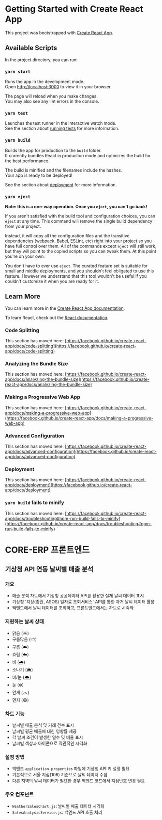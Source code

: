 # Getting Started with Create React App

This project was bootstrapped with [Create React App](https://github.com/facebook/create-react-app).

## Available Scripts

In the project directory, you can run:

### `yarn start`

Runs the app in the development mode.\
Open [http://localhost:3000](http://localhost:3000) to view it in your browser.

The page will reload when you make changes.\
You may also see any lint errors in the console.

### `yarn test`

Launches the test runner in the interactive watch mode.\
See the section about [running tests](https://facebook.github.io/create-react-app/docs/running-tests) for more information.

### `yarn build`

Builds the app for production to the `build` folder.\
It correctly bundles React in production mode and optimizes the build for the best performance.

The build is minified and the filenames include the hashes.\
Your app is ready to be deployed!

See the section about [deployment](https://facebook.github.io/create-react-app/docs/deployment) for more information.

### `yarn eject`

**Note: this is a one-way operation. Once you `eject`, you can't go back!**

If you aren't satisfied with the build tool and configuration choices, you can `eject` at any time. This command will remove the single build dependency from your project.

Instead, it will copy all the configuration files and the transitive dependencies (webpack, Babel, ESLint, etc) right into your project so you have full control over them. All of the commands except `eject` will still work, but they will point to the copied scripts so you can tweak them. At this point you're on your own.

You don't have to ever use `eject`. The curated feature set is suitable for small and middle deployments, and you shouldn't feel obligated to use this feature. However we understand that this tool wouldn't be useful if you couldn't customize it when you are ready for it.

## Learn More

You can learn more in the [Create React App documentation](https://facebook.github.io/create-react-app/docs/getting-started).

To learn React, check out the [React documentation](https://reactjs.org/).

### Code Splitting

This section has moved here: [https://facebook.github.io/create-react-app/docs/code-splitting](https://facebook.github.io/create-react-app/docs/code-splitting)

### Analyzing the Bundle Size

This section has moved here: [https://facebook.github.io/create-react-app/docs/analyzing-the-bundle-size](https://facebook.github.io/create-react-app/docs/analyzing-the-bundle-size)

### Making a Progressive Web App

This section has moved here: [https://facebook.github.io/create-react-app/docs/making-a-progressive-web-app](https://facebook.github.io/create-react-app/docs/making-a-progressive-web-app)

### Advanced Configuration

This section has moved here: [https://facebook.github.io/create-react-app/docs/advanced-configuration](https://facebook.github.io/create-react-app/docs/advanced-configuration)

### Deployment

This section has moved here: [https://facebook.github.io/create-react-app/docs/deployment](https://facebook.github.io/create-react-app/docs/deployment)

### `yarn build` fails to minify

This section has moved here: [https://facebook.github.io/create-react-app/docs/troubleshooting#npm-run-build-fails-to-minify](https://facebook.github.io/create-react-app/docs/troubleshooting#npm-run-build-fails-to-minify)

# CORE-ERP 프론트엔드

## 기상청 API 연동 날씨별 매출 분석

### 개요
- 매출 분석 차트에서 기상청 공공데이터 API를 활용한 실제 날씨 데이터 표시
- 기상청 '지상(종관, ASOS) 일자료 조회서비스' API를 통한 과거 날씨 데이터 활용
- 백엔드에서 날씨 데이터를 조회하고, 프론트엔드에서는 차트로 시각화

### 지원하는 날씨 상태
- 맑음 (☀️)
- 구름많음 (⛅)
- 구름 (☁️)
- 흐림 (☁️)
- 비 (🌧️)
- 소나기 (🌦️)
- 비/눈 (🌨️)
- 눈 (❄️)
- 안개 (🌫️)
- 먼지 (😷)

### 차트 기능
- 날씨별 매출 분석 및 거래 건수 표시
- 날씨별 평균 매출에 대한 영향률 제공
- 각 날씨 조건이 발생한 일수 및 비율 표시
- 날씨별 색상과 아이콘으로 직관적인 시각화

### 설정 방법
- 백엔드 `application.properties` 파일에 기상청 API 키 설정 필요
- 기본적으로 서울 지점(108) 기준으로 날씨 데이터 수집
- 다른 지역의 날씨 데이터가 필요한 경우 백엔드 코드에서 지점번호 변경 필요

### 주요 컴포넌트
- `WeatherSalesChart.js`: 날씨별 매출 데이터 시각화
- `SalesAnalysisService.js`: 백엔드 API 호출 처리
